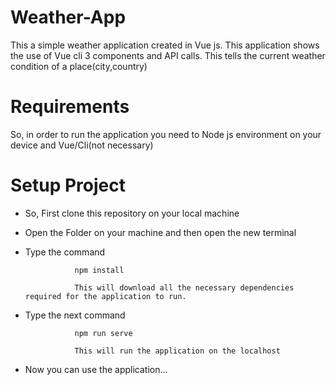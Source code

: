 # Weather-App
This a simple weather application created in Vue js. This application shows the use of Vue cli 3 components and API calls. 
This tells the current weather condition of a place(city,country)

# Requirements

So, in order to run the application you need to Node js environment on your device and Vue/Cli(not necessary)
# Setup Project

* So, First clone this repository on your local machine 
* Open the Folder on your machine and then open the new terminal
* Type the command 
                 
                 npm install 
                 
                 This will download all the necessary dependencies required for the application to run.
              
* Type the next command 
                 
                 npm run serve 
                 
                 This will run the application on the localhost 
                 
* Now you can use the application...
